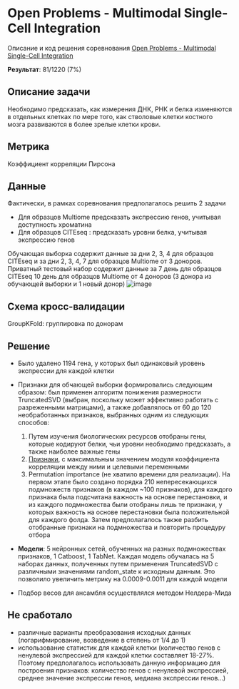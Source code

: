# Open Problems - Multimodal Single-Cell Integration
Описание и код решения соревнования [Open Problems - Multimodal Single-Cell Integration](https://www.kaggle.com/competitions/open-problems-multimodal)

**Результат**: 81/1220 (7%)

## Описание задачи
Необходимо предсказать, как измерения ДНК, РНК и белка изменяются в отдельных клетках по мере того, как стволовые клетки костного мозга развиваются в более зрелые клетки крови.

## Метрика
Коэффициент корреляции Пирсона
## Данные
Фактически, в рамках соревнования предполагалось решить 2 задачи
*  Для образцов Multiome предсказать экспрессию генов, учитывая доступность хроматина
*  Для образцов CITEseq : предсказать уровни белка, учитывая экспрессию генов 

Обучающая выборка содержит данные за дни 2, 3, 4 для образцов CITEseq и за дни 2, 3, 4, 7 для образцов Multiome от 3 доноров. Приватный тестовый набор содержит данные за 7 день для образцов CITEseq 10 день для образцов Multiome от 4 доноров (3 донора из обучающей выборки и 1 новый донор)
![image](https://www.googleapis.com/download/storage/v1/b/kaggle-user-content/o/inbox%2F4308072%2F23e8c1f6faea1453998544cdc116a20e%2FNeurIPS%202022%20-%20Frame%204.jpg?generation=1660755395301873&alt=media)
## Схема кросс-валидации
GroupKFold: группировка по донорам
## Решение
* Было удалено 1194 гена, у которых был одинаковый уровень экспрессии для каждой клетки
* Признаки для обчающей выборки формировались следующим образом: был применен алгоритм понижения размерности TruncatedSVD (выбран, поскольку может эффективно работать с разреженными матрицами), а также добавлялось от 60 до 120 необработанных признаков, выбранных одним из следующих способов:

   1. Путем изучения биологических ресурсов отобраны гены, которые кодируют белки, чьи уровни необходимо предсказать, а также наиболее важные гены
   2. [Признаки](https://github.com/sfnga/Open-Problems-Multimodal-Single-Cell-Integration/blob/main/select-most-correlated.ipynb), с максимальным значением модуля коэффициента корреляции между ними и целевыми переменными
   3. Permutation importance (не хватило времени для реализации). На первом этапе было создано порядка 210 непересекающихся подмножеств признаков (в каждом ~100 признаков), для каждого признака была подсчитана важность на основе перестановки, и из каждого подмножества были отобраны лишь те признаки, у которых важность на основе перестановки была положительной для каждого фолда. Затем предполагалось также разбить отобранные признаки на подмножества и повторить процедуру отбора
* **Модели**: 5 нейронных сетей, обученных на разных подмножествах признаков, 1 Catboost, 1 TabNet.
Каждая модель обучалась на 5 наборах данных, полученных путем применения TruncatedSVD с различными значениями random_state к исходным данным. Это позволило увеличить метрику на 0.0009-0.0011 для каждой модели
*  Подбор весов для ансамбля осуществлялся методом Нелдера-Мида

## Не сработало
*  различные варианты преобразования исходных данных (логарифмирование, возведение в степень от 1/4 до 1)
*  использование статистик для каждой клетки (количество генов с ненулевой экспрессией для каждой клетки составляет 18-27%. Поэтому предполагалось использовать данную информацию для построения признаков: количество генов с ненулевой экспрессией, среднее значение экспрессии генов, медиана экспрессии генов...)
